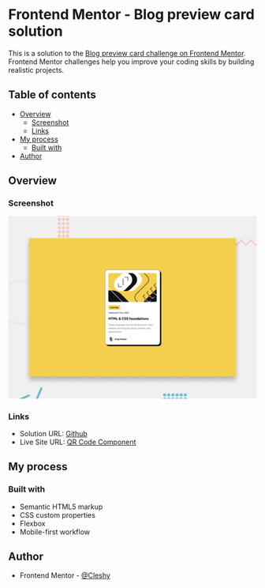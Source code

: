 # Frontend Mentor - Blog preview card solution

This is a solution to the [Blog preview card challenge on Frontend Mentor](https://www.frontendmentor.io/challenges/blog-preview-card-ckPaj01IcS). Frontend Mentor challenges help you improve your coding skills by building realistic projects.

## Table of contents

- [Overview](#overview)
  - [Screenshot](#screenshot)
  - [Links](#links)
- [My process](#my-process)
  - [Built with](#built-with)
- [Author](#author)

## Overview

### Screenshot

![](./preview.jpg)

### Links

- Solution URL: [Github](https://github.com/Cleshy/Frontend-Mentor/tree/master/Frontend%20Mentor%20Projects/qr-code-component-main)
- Live Site URL: [QR Code Component](https://cleshy-qr-code.netlify.app/)

## My process

### Built with

- Semantic HTML5 markup
- CSS custom properties
- Flexbox
- Mobile-first workflow

## Author

- Frontend Mentor - [@Cleshy](https://www.frontendmentor.io/profile/Cleshy)
